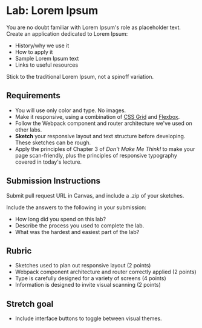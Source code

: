 Lab: Lorem Ipsum
===

You are no doubt familiar with Lorem Ipsum's role as placeholder text. Create an application dedicated to Lorem Ipsum:

* History/why we use it
* How to apply it
* Sample Lorem Ipsum text
* Links to useful resources

Stick to the traditional Lorem Ipsum, not a spinoff variation.

## Requirements
* You will use only color and type. No images.
* Make it responsive, using a combination of [CSS Grid](https://css-tricks.com/snippets/css/complete-guide-grid/) and [Flexbox](https://css-tricks.com/snippets/css/a-guide-to-flexbox/).
* Follow the Webpack component and router architecture we've used on other labs.
* **Sketch** your responsive layout and text structure before developing. These sketches can be rough.
* Apply the principles of Chapter 3 of *Don't Make Me Think!* to make your page scan-friendly, plus the principles of responsive typography covered in today's lecture.

## Submission Instructions
Submit pull request URL in Canvas, and include a .zip of your sketches.

Include the answers to the following in your submission:

* How long did you spend on this lab?
* Describe the process you used to complete the lab.
* What was the hardest and easiest part of the lab?

## Rubric
* Sketches used to plan out responsive layout (2 points)
* Webpack component architecture and router correctly applied (2 points)
* Type is carefully designed for a variety of screens (4 points)
* Information is designed to invite visual scanning (2 points)

## Stretch goal
* Include interface buttons to toggle between visual themes.
